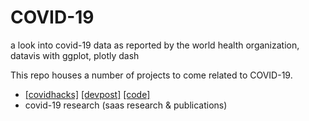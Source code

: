# COVID-19
a look into covid-19 data as reported by the world health organization, datavis with ggplot, plotly dash

This repo houses a number of projects to come related to COVID-19. 

- [[covidhacks]](https://covidhacks.io/) [[devpost]](https://devpost.com/software/reduce-your-risk-tv1brp) [[code]](https://github.com/dsuryakusuma/covid-19/blob/master/covidhacks/app.R)
- covid-19 research (saas research & publications)


